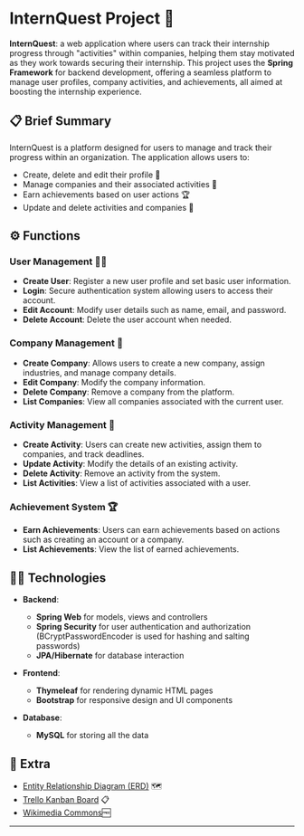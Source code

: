# InternQuest Project 🚀

**InternQuest**: a web application where users can track their internship progress through "activities" within companies, helping them stay motivated as they work towards securing their internship. This project uses the **Spring Framework** for backend development, offering a seamless platform to manage user profiles, company activities, and achievements, all aimed at boosting the internship experience.

## 📋 Brief Summary

InternQuest is a platform designed for users to manage and track their progress within an organization. The application allows users to:

- Create, delete and edit their profile 👤
- Manage companies and their associated activities 🏢
- Earn achievements based on user actions 🏆
- Update and delete activities and companies 🔧

## ⚙️ Functions

### User Management 🧑‍💼
- **Create User**: Register a new user profile and set basic user information.
- **Login**: Secure authentication system allowing users to access their account.
- **Edit Account**: Modify user details such as name, email, and password.
- **Delete Account**: Delete the user account when needed.

### Company Management 🏢
- **Create Company**: Allows users to create a new company, assign industries, and manage company details.
- **Edit Company**: Modify the company information.
- **Delete Company**: Remove a company from the platform.
- **List Companies**: View all companies associated with the current user.

### Activity Management 📅
- **Create Activity**: Users can create new activities, assign them to companies, and track deadlines.
- **Update Activity**: Modify the details of an existing activity.
- **Delete Activity**: Remove an activity from the system.
- **List Activities**: View a list of activities associated with a user.

### Achievement System 🏆
- **Earn Achievements**: Users can earn achievements based on actions such as creating an account or a company.
- **List Achievements**: View the list of earned achievements.

## 🧑‍💻 Technologies

- **Backend**: 
    - **Spring Web** for models, views and controllers 
    - **Spring Security** for user authentication and authorization (BCryptPasswordEncoder is used for hashing and salting passwords)
    - **JPA/Hibernate** for database interaction

- **Frontend**:
    - **Thymeleaf** for rendering dynamic HTML pages
    - **Bootstrap** for responsive design and UI components
    

- **Database**:
    - **MySQL** for storing all the data

## 🌟 Extra

- [Entity Relationship Diagram (ERD)](https://imgur.com/a/ys9xwuu) 🗺️
- [Trello Kanban Board](https://trello.com/b/v5k4sJ6D/kanban-java-advanced-internquest) 📋
- [Wikimedia Commons](https://commons.wikimedia.org/wiki/Main_Page)🆓


---
